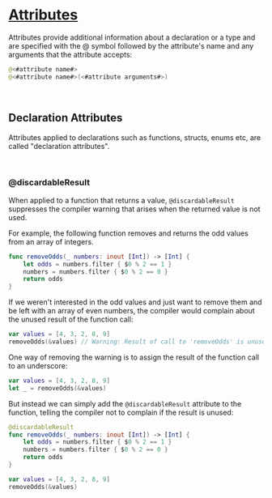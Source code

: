 # [Attributes](https://docs.swift.org/swift-book/documentation/the-swift-programming-language/attributes/)

Attributes provide additional information about a declaration or a type and are specified with the @ symbol followed by the attribute's name and any arguments that the attribute accepts:

```swift
@<#attribute name#>
@<#attribute name#>(<#attribute arguments#>)
```
<br/>

## Declaration Attributes

Attributes applied to declarations such as functions, structs, enums etc, are called "declaration attributes".

<br/>

### @discardableResult

When applied to a function that returns a value, `@discardableResult` suppresses the compiler warning that arises when the returned value is not used.

For example, the following function removes and returns the odd values from an array of integers.

```swift
func removeOdds(_ numbers: inout [Int]) -> [Int] {
    let odds = numbers.filter { $0 % 2 == 1 }
    numbers = numbers.filter { $0 % 2 == 0 }
    return odds
}
```

If we weren't interested in the odd values and just want to remove them and be left with an array of even numbers, the compiler would complain about the unused result of the function call:

```swift
var values = [4, 3, 2, 8, 9]
removeOdds(&values) // Warning: Result of call to 'removeOdds' is unused
```

One way of removing the warning is to assign the result of the function call to an underscore:

```swift
var values = [4, 3, 2, 8, 9]
let _ = removeOdds(&values)
```

But instead we can simply add the `@discardableResult` attribute to the function, telling the compiler not to complain if the result is unused:

```swift
@discardableResult
func removeOdds(_ numbers: inout [Int]) -> [Int] {
    let odds = numbers.filter { $0 % 2 == 1 }
    numbers = numbers.filter { $0 % 2 == 0 }
    return odds
}

var values = [4, 3, 2, 8, 9]
removeOdds(&values)
```